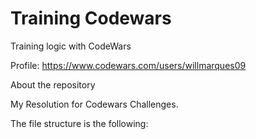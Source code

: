 # Training Codewars

Training logic with CodeWars

Profile: https://www.codewars.com/users/willmarques09

About the repository

My Resolution for Codewars Challenges.

The file structure is the following:
